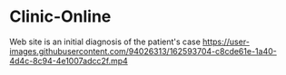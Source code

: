 # Clinic-Online
Web site is an initial diagnosis of the patient's case
https://user-images.githubusercontent.com/94026313/162593704-c8cde61e-1a40-4d4c-8c94-4e1007adcc2f.mp4
